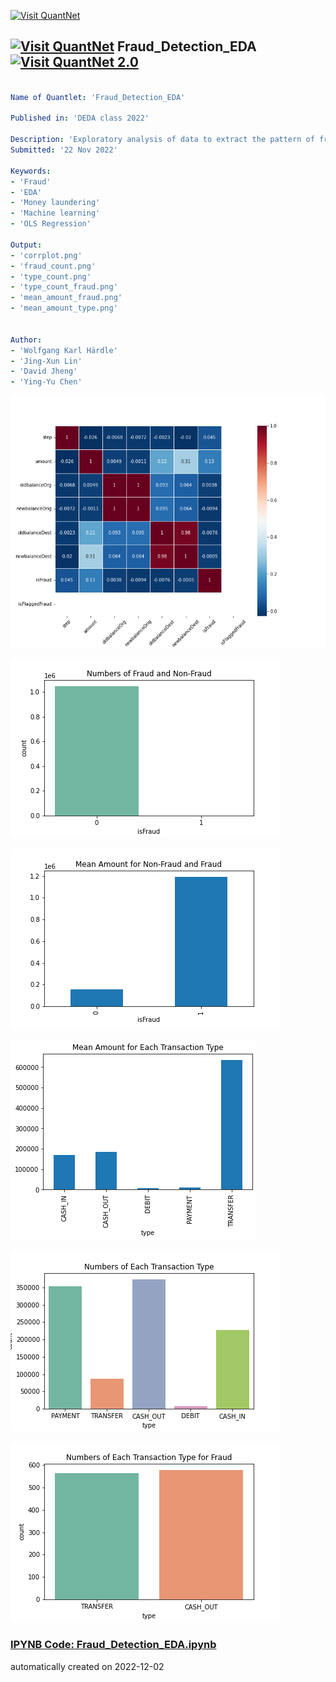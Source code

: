 [<img src="https://github.com/QuantLet/Styleguide-and-FAQ/blob/master/pictures/banner.png" width="888" alt="Visit QuantNet">](http://quantlet.de/)

## [<img src="https://github.com/QuantLet/Styleguide-and-FAQ/blob/master/pictures/qloqo.png" alt="Visit QuantNet">](http://quantlet.de/) **Fraud_Detection_EDA** [<img src="https://github.com/QuantLet/Styleguide-and-FAQ/blob/master/pictures/QN2.png" width="60" alt="Visit QuantNet 2.0">](http://quantlet.de/)

```yaml

Name of Quantlet: 'Fraud_Detection_EDA'

Published in: 'DEDA class 2022'

Description: 'Exploratory analysis of data to extract the pattern of fraudulent activities.'
Submitted: '22 Nov 2022'

Keywords: 
- 'Fraud'
- 'EDA'
- 'Money laundering'
- 'Machine learning'
- 'OLS Regression'

Output:
- 'corrplot.png'
- 'fraud_count.png'
- 'type_count.png'
- 'type_count_fraud.png'
- 'mean_amount_fraud.png'
- 'mean_amount_type.png'


Author: 
- 'Wolfgang Karl Härdle'
- 'Jing-Xun Lin'
- 'David Jheng'
- 'Ying-Yu Chen'

```

![Picture1](corrplot.png)

![Picture2](fraud_count.png)

![Picture3](mean_amount_fraud.png)

![Picture4](mean_amount_type.png)

![Picture5](type_count.png)

![Picture6](type_count_fraud.png)

### [IPYNB Code: Fraud_Detection_EDA.ipynb](Fraud_Detection_EDA.ipynb)


automatically created on 2022-12-02